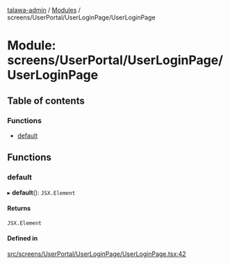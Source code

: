 [talawa-admin](../README.md) / [Modules](../modules.md) / screens/UserPortal/UserLoginPage/UserLoginPage

# Module: screens/UserPortal/UserLoginPage/UserLoginPage

## Table of contents

### Functions

- [default](screens_UserPortal_UserLoginPage_UserLoginPage.md#default)

## Functions

### default

▸ **default**(): `JSX.Element`

#### Returns

`JSX.Element`

#### Defined in

[src/screens/UserPortal/UserLoginPage/UserLoginPage.tsx:42](https://github.com/duplixx/talawa-admin/blob/032c596/src/screens/UserPortal/UserLoginPage/UserLoginPage.tsx#L42)
